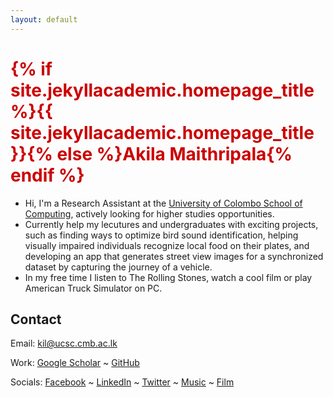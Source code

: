 ```yaml
---
layout: default
---
```


<h1 style="color: #cc0000;">{% if site.jekyllacademic.homepage_title %}{{ site.jekyllacademic.homepage_title }}{% else %}Akila Maithripala{% endif %}</h1> 

- Hi, I'm a Research Assistant at the [University of Colombo School of Computing](https://ucsc.cmb.ac.lk/), actively looking for higher studies opportunities.
- Currently help my lecutures and undergraduates with exciting projects, such as finding ways to optimize bird sound identification, helping visually impaired individuals recognize local food on their plates, and developing an app that generates street view images for a synchronized dataset by capturing the journey of a vehicle.
- In my free time I listen to The Rolling Stones, watch a cool film or play American Truck Simulator on PC.

## Contact

Email: [kil@ucsc.cmb.ac.lk](mailto:kil@ucsc.cmb.ac.lk)

Work: [Google Scholar](https://scholar.google.com/citations?user=Zv_xhb8AAAAJ&hl=en) ~ [GitHub](https://github.com/akilamaithri/)

Socials: [Facebook](https://www.facebook.com/akila.my3/) ~ [LinkedIn](https://www.linkedin.com/in/akilamaithri/) ~ [Twitter](https://twitter.com/akilamaithri) ~ [Music](https://www.last.fm/user/akilamaithri) ~ [Film](https://letterboxd.com/akilamaithri/)
